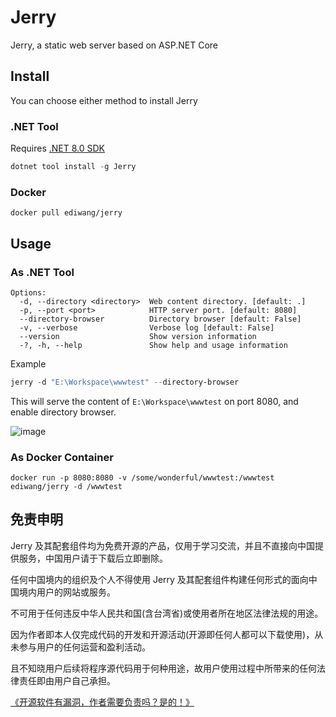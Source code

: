 # Jerry

Jerry, a static web server based on ASP.NET Core

## Install

You can choose either method to install Jerry

### .NET Tool

Requires [.NET 8.0 SDK](https://dot.net)

```powershell
dotnet tool install -g Jerry
```

### Docker

```
docker pull ediwang/jerry
```

## Usage


### As .NET Tool

```
Options:
  -d, --directory <directory>  Web content directory. [default: .]
  -p, --port <port>            HTTP server port. [default: 8080]
  --directory-browser          Directory browser [default: False]
  -v, --verbose                Verbose log [default: False]
  --version                    Show version information
  -?, -h, --help               Show help and usage information
```

Example

```powershell
jerry -d "E:\Workspace\wwwtest" --directory-browser
```

This will serve the content of `E:\Workspace\wwwtest` on port 8080, and enable directory browser.

![image](https://github.com/EdiWang/Jerry/assets/3304703/e0402373-a897-4170-9d5d-bdc6caf75d03)

### As Docker Container

```
docker run -p 8080:8080 -v /some/wonderful/wwwtest:/wwwtest ediwang/jerry -d /wwwtest
```

## 免责申明

Jerry 及其配套组件均为免费开源的产品，仅用于学习交流，并且不直接向中国提供服务，中国用户请于下载后立即删除。

任何中国境内的组织及个人不得使用 Jerry 及其配套组件构建任何形式的面向中国境内用户的网站或服务。

不可用于任何违反中华人民共和国(含台湾省)或使用者所在地区法律法规的用途。

因为作者即本人仅完成代码的开发和开源活动(开源即任何人都可以下载使用)，从未参与用户的任何运营和盈利活动。

且不知晓用户后续将程序源代码用于何种用途，故用户使用过程中所带来的任何法律责任即由用户自己承担。

[《开源软件有漏洞，作者需要负责吗？是的！》](https://go.edi.wang/aka/os251)